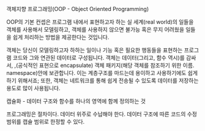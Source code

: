 객체지향 프로그래밍(OOP - Object Oriented Programming)

OOP의 기본 컨셉은 프로그램 내에서 표현하고자 하는 실 세계(real world)의 일들을 객체를 사용해서 모델링하고, 객체를 사용하지 않으면 불가능 혹은 무지 어려웠을 일들을 쉽게 처리하는 방법을 제공한다는 것입니다.

객체는 당신이 모델링하고자 하하는 일이나 기능 혹은 필요한 행동들을 표현하는 프로그램 코드와 그와 연관된 데이터로 구성됩니다.
객체는 데이터(그리고, 함수 역시)를 감싸서, ,(공식적인 표현으로 encapsulate) 객체 패키지(해당 객체를 참조하기 위한 이름. namespace)안에 보관합니다.
이는 계층구조를 마드는데 용이하고 사용하기에도 쉽게 하기 위해서죠; 또한, 객체는 네트워크를 통해 쉽게 전송될 수 있도록 데이터를 저장하는 용도로 많이 사용됩니다.

캡슐화 - 데이터 구조와 함수를 하나의 영역에 함께 정의하는 것

프로그래밍은 절차이다.
데이터 위주로 수납해야 한다.
데이터 구조에 따른 코드의 수정범위를 캡슐 범위로 한정할 수 있다.
